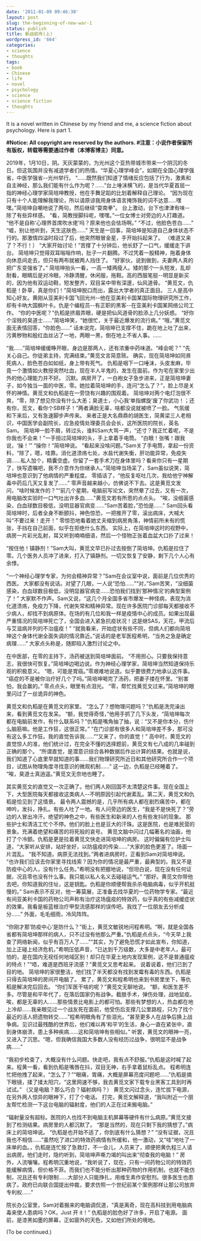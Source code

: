```yaml
---
date: '2011-01-09 09:46:30'
layout: post
slug: the-beginning-of-new-war-1
status: publish
title: 新战前传(上)
wordpress_id: '664'
categories:
- science
- thoughts
tags:
- book
- Chinese
- life
- novel
- psychology
- science
- science fiction
- thoughts
---
```


It is a novel written in Chinese by my friend and me, a science fiction about psychology. Here is part 1.

**#Notice: All copyright are reserved by the authors. 
#注意：小说作者保留所有版权，转载等需要通过作者（本博客博主）同意。**

2019年，1月10日，阴。天灰蒙蒙的，为光州这个亚热带城市带来一个阴沉的冬日。但这氛围并没有减退学者们的热情。“华夏心理学峰会”，如期在全国心理学强省，中医学强省--光州举行。
“......既然我们知道了情绪反应包括了行为，激素和自主神经，那么我们能有什么作为呢？......”台上唾沫横飞的，是当代华夏首屈一指的神经心理学家简培坤教授，他在手舞足蹈的比划着解释自己理论。
“因为现在只有十个人能理解我理论，所以请原谅我用身体语言掩饰我的词不达意.....嘿嘿。”简培坤自嘲地说了两句，然后继续“耍南拳”。
台上激动，台下也津津有味--除了有些异样感。
“看，简教授脚抖呢，嘿嘿。”一位女博士对旁边的人打趣道。
“他不是自称‘心理界首席吹水佬’吗？原来他也会怯场啊。”
“不过，他脸色苍白......”
“嘘，别让他听到，天生这肤色......”
天生是一回事，简培坤是知道自己身体状态不行的。那激情四溢时段过了后，他突然眼冒金星，手开始抖起来了。
（难道又来了？不行！）
“大家开始讨论！”苦撑了十分钟后，他长舒了一口气，缓缓走下讲台。
简培坤只觉得双耳嗡嗡作响，肚子一片翻腾。不过凭着一股精神，拖着身体向休息间走去，但只有两布就被两人挡住了。
“好家伙，说到做到，夫妻两人真的把广东变强省了。”
简培坤抬头一看，一高一矮两瘦人。矮的那个一头短发，乱却耐看，眼睛后是对冷眼，冷静清醒，休闲服，拖鞋。高的西服笔挺--明显是新买的，因为他有双运动鞋，短发整齐，双目呆中带有深邃，仙风道骨。
“黄觅文，仇稻是！卧草，真是你们！”简培坤脱口而出，露出大学者的真正面目。
三人是高中知心好友。黄刚从亚美利卡国飞回光州--他在亚美利卡国某国际物理研究所工作，却有卡吶大国枫叶卡。仇是个编程员--有正职的黑客--在亚美利卡国某网络公司工作。
“你的中医呢？”仇稻是挤眉弄眼，硬是把仙风道骨的脸添上几分妖惑。
“好你个淫贱的臭道士......”简培坤笑，“她很忙，关于最近爆发的流行病。”
“哦，”黄觅文面无表情回答，“你脸色......”
话未说完，简培坤已支撑不住，跪在地上吐了出来，污黄秽物和殷红血丝沾了一地，两眼一黑，倒在地上不省人事。......

“我......”简培坤缓缓睁开眼，身边是那两人，还有浓重中药味道。“峰会呢？”
“先关心自己。你徒弟主持，完满结束。”黄觅文言简意赅。
确实，现在简培坤如同濒死病人，脸色苍白如如纸，身上带有死气。
仇稻是咽下一口唾沫，头皮发麻，毕竟一个激情如火教授突然吐血，现在半人半鬼的，发生在面前。作为宅在家里少出外的他心理能力并不好。
沉默。病房开了，一白袍女子急步进来，正是简培坤妻子，如今独当一面的中医，零。她拉着简培坤的手，连问“怎么了？”，脸上尽是关怀的神情。黄觅文和仇稻是在一旁饶有兴趣的围观着。
简培坤对两个电灯泡很不爽，“零，除了想见你没有什么大恙；臭道士，小心我‘单指螺旋’废了你武功！；还有你，觅文，看你个SB样子！”两者满脸无辜，啥都没说就被喷了一脸。
气氛缓和下来后，又有急速脚步声传来。
来者正是大名鼎鼎的胡医生，简黄梁三人老相识，中国医学会副院长，应急疫情处理委员会会长，这所医院的院长，英名Sam。
简培坤一脸不屑，转过头，谁料Sam大骂一声，“还寸？我正忙着呢，不是你我也不会来！”一手扭过简培坤的头，手上拿着手电筒。
“白眼！张嘴！跟我说，‘操！’”
“操你！”简培坤说。
“看起来没啥问题。”Sam关了手电筒，拿起一份资料，“除了，嗯，哇靠。消化道溃疡七处，水盐代谢失衡，肝功能异常，免疫失调......私人加个，精囊空虚。你留了一套手术刀在身体里吗？看来你只有一星期了，快写遗嘱吧，我不介意作为你继承人。”简培坤当场呆了，Sam虽似说笑，简培坤也意识到了他病情的严重程度。
零插话了，“他反复呕吐几次，我给他宁神解毒中药后几天又复发了......”
零声音越来越小，仿佛说不下去。这是黄觅文发问，“啥时候发作的？”“前几个星期，电脑前写论文，突然晕了过去，又有一次，用电脑改实验时一口气吐出许多血......"黄觅文若有所思的点点头。
”唉，没细菌感染，白血球数目极低，没明显器官病变......“Sam苦着脸，”恐怕是......"
Sam回头看简培坤时，后者全身不断颤抖，神色惊恐，一把推开了零，滚出病床，大喊大叫“不要过来！走开！”
零惊恐地看着她丈夫缩到病房角落，神情前所未有的慌张，手挡在自己前面，似乎在拒绝什么东西。
实际上，在简培坤这时的视野中，病房一片彩光乱射，耳又听到喃喃细语，然后一个怪物正张着血盆大口扑了过来！

“按住他！镇静剂！”Sam大叫，黄觅文早已扑过去按倒了简培坤。仇稻是拉住了零。几个医务人员冲了进来，打入了镇静剂。一切又恢复了安静，剩下几个人心有余悸。

“一个神经心理学专家，为何会精神异常？”Sam在会议室中说，面前是几位优秀的西医。
大家都没有说话。对望了几眼，一人说“恐怕......”“对，”Sam苦笑，“没细菌感染，白血球数目极低，没明显器官病变......恐怕我们找到‘那种情况’的典型案例了！”
大家默不作声。Sam又说，“这几个月全国多省市爆发一种怪病，表现为消化道溃疡，免疫力下降，代谢失常和精神异常。现在许多医院门诊部每天都接收不少病人，却找不到病原体。在场的有几位和我一样是疫情中心的成员。如果出现最严重情况的简培坤死亡了，全国会进入紧急抗疫状况！这是继SAS，天花，甲流后与艾滋病并列的不治瘟疫！”
“就我看来，开始症状有些不同，但病人们都向简培坤这个身体代谢全面失调的情况靠近。”说话的是老军医程希明，“当务之急是确定病理......”
大家点头称是，随即陷入激烈讨论之中。

在中医部，在零的主持下，汤药被送到简培坤面前。
“不用担心。只要我保持意志，我很快可恢复。”简培坤边喝边说。作为神经心理学家，简培坤当然知道保持乐观的积极意义。
“嗯，可能是胃癌。”零艰难地说道。似乎要很费力地承认这件事。
“癌症的不是被你治疗好几个了吗。”简培坤喝完了汤药，把妻子搂在怀里。“别害怕，我会赢的。”
零点点头，眼里有点泪光。
“零，帮忙找黄觅文过来。”简培坤的眼里闪过了一丝诡异的神色。

黄觅文和仇稻是在黄觅文的家里。
“怎么了？想物理问题吗？”仇稻是洗完澡出来，看到黄觅文在发呆。
“额，我觉得奇怪，”他用手抓了几下头发，“简培坤每次都在电脑前发作，有什么联系吗？”仇稻是嘴角抽了抽，说：“又不是你本分，伤什么脑筋嘛。他是工作狂，这很正常。”
“在门诊部有很多人和简培坤差不多，那可没有这么多工作狂。我的直觉告诉我......”“又来了，你的直觉！”
高中时，黄觅文的直觉惊人的准，他们统计过，在完全不懂的选择题前，黄觅文有七八成的几率碰到正确的那个。
“所谓直觉，是潜意识综合各种数据后作出计算的结果。也就是说，我们知道了心底里早就知道的事......我们物理研究所近日和其他研究所合作一个项目，试图从物理角度寻找意识的微观机制......”
这一边，仇稻是已经睡着了。
“唉，臭道士真逍遥。”黄觅文无奈地也睡了。

其实黄觅文的直觉又一次正确了。他们两人刚回国不太清楚这件事。现在全国上下，大型医院每天都接收这类病人--不明原因引起代谢紊乱。第二天，黄觅文和仇稻是恰见到了这情景。
最令两人震撼的是，几乎所有病人都在剧烈痛苦中，都在呻吟，发抖，挣扎。有些人吐了一地。有人问旁边的医生，“我是不是快死了？”旁边的人冒出冷汗。绝望的神色之中，有些医生和新来的人也有些发抖的现象。
那些护士和清洁工忙个不停。他们的脸上也是豆大的汗珠。这是医院，也是难民营的景象。充满着绝望和痛苦的将死般的哀号。
黄觅文脑中闪过几幅著名的油画，他打了个冷颤。仇稻是更是拉着黄觅文快走进简培坤的病房。
这时偏偏有位护士叫道，“大家听从安排，站好坐好，以防瘟疫的传染......”大家的脸色更差了。场面一片混乱。
“我不知道。病原无法找到。”两者进病房时，正看到Sam对简培坤说。
“也许我们应该去你家里寻找线索？因为你的情况是最严重，最典型的。我又不是防疫中心的人，没有什么任务。”希明没有把握地说，“但坦白说，现在没有任何证据，况且零也没有什么事。我只能以私人名义去碰碰运气。”
“那好。黄觅文你带他去吧，你知道我的住址，这是钥匙。仇稻是你顺便帮我杀杀电脑病毒，似乎开机挺慢的。”
Sam表示不反对，他一筹莫展，正准备去找华夏的一位药物学专家。“最近有间亚美利卡国的药物公司声称有治疗这场瘟疫的特效药，似乎真的有些减缓症状的效果。我看是板蓝根治疗甲型流感那样的误传吧。我找了一位朋友去分析成分......”
外面，毛毛细雨，冷风阵阵。

“你刚才那‘防疫中心’是防什么？”街上，黄觅文敏锐地问程希明。“啊，就是全国各省都有简培坤那样的病人，只不过没有他那么严重。”仇稻是点点头，“今天早上我查了网络新闻，似乎有百万人了......”“其实，为了避免恐慌才如此宣布，你知道，加上正碰上经济危机，”希明压低声音，“已达到千万级数，大多是中老年人，最可怕的，是在国内无视任何地域区别！却只在华夏土地内发现案例，这不是普通瘟疫的特点！”“唔，难道是西班牙流感？”黄觅文又思考起来。
说着说着，他们已到了目的地。
简培坤的家很整洁，他们找了半天都没有找到发霉有毒的东西。仇稻是只得去简培坤的房间开电脑了。
累了，黄觅文和程希明也来到书房里坐下，等仇稻是解决完后回去。
“你们军医干啥的呢？”黄觅文无聊地说。
“额，和医生差不多。尽管是和平年代了，在落后国家仍有战争。截肢手术，弹伤处理，战地鼠疫。唉，都是无辜的人......那些情景比电影上的都可怕。那些有梦想的人，热血都在地上冷却......我亲眼见过一个战友死在面前，他受伤后支撑几公里路程，只为了找个最近的活人把遗物转交......”程希明眼角有了些泪光。“甚至更多人在战争后换上战争病。见识过最残酷的世界后，他们难以再‘和平’的生活，身心一直在紧张中，直到身体崩溃，患上多种疾病......这和简培坤有些相似。”
听罢，黄觅文的眼神一亮，又进入了沉思。“嗯，但我确信我国大多数人没有经历过战争，很明显不是战争病......”

“我初步检查了，大概没有什么问题。快走吧，我有点不舒服。”仇稻是这时喊了起来。程黄一看，看到仇稻是嘴唇在抖，双目无神，右手拿着鼠标乱点。
程希明连忙把他拽了起来，“怎么了？”“眼痛，胃痛，大概是屏幕亮度问题吧......”仇稻是摘下眼镜，揉了揉太阳穴，“这里网速不够，我去黄觅文家下载专业黑客工具到时再试试。”
（又是电脑？那么巧合？辐射病吗？）
黄觅文闪过念头，连忙拔下电源，在另外两人惊异的眼神下，打了个电话。
打完，黄觅文解释道，“我叫附近一个朋友帮忙检测一下这台电脑的辐射度，他们的人正在过来搬电脑。”

“辐射量没有超标。医院的人也找不到电脑主机屏幕等硬件有什么病原。”黄觅文接到了检测结果。病房里的人都沉默了。
“那是当然的，现在只剩下我的猜想了。”病床上的简培坤说。
“仇稻是也开始不适了，你到底有什么猜想？”
“没有证据，况且我也不相信......”虽然吃了进口的特效药病情有所缓和，他一激动，又“哇”地吐了一床单的血。，仇稻是连忙按了急救灯，不一会儿，人员来了，顺便把黄仇程三人请出病房。他们走时，隐约听到，简培坤声嘶力竭的叫出来“彻查我的电脑！”
房外，人流嚷嚷。程希明沉重地说，“我听说了，现在，只有一间药物公司的特效药能缓解病情，但价格不菲。而我们也不能分析出那种药物的作用机制，也就不能仿制，况且还有专利限制......大部分人只能挣扎，用维生素作安慰剂。很多医生也患病了。政府已向联合国提出仲裁，要求仿照一个世纪前某个案例那样让那公司放弃专利权......”

院长办公室里，Sam对着搬来的电脑调侃道，“真是离奇，现在高科技到用电脑病毒来使人患病吗？OK，Just 开 it！”
仇稻是的脸色好了许多，开启了电源。
面前，是漆黑如墨的屏幕，正如窗外的天色，又如他们所处的境地。

(To be continued.)
